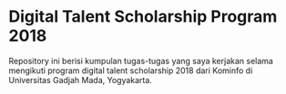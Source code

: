 # Digital Talent Scholarship Program 2018 
Repository ini berisi kumpulan tugas-tugas yang saya kerjakan selama mengikuti program digital talent scholarship 2018 dari Kominfo di Universitas Gadjah Mada, Yogyakarta.
